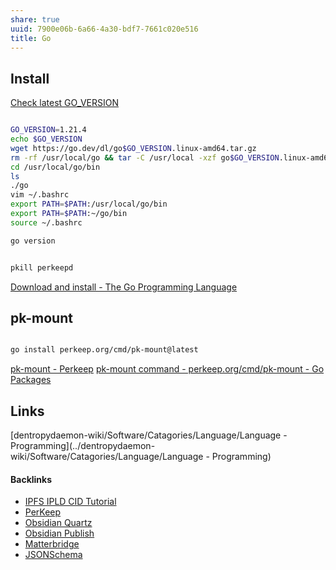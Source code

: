 ```yaml
---
share: true
uuid: 7900e06b-6a66-4a30-bdf7-7661c020e516
title: Go
---
```

## Install

[Check latest GO_VERSION](https://go.dev/doc/install)
``` bash

GO_VERSION=1.21.4
echo $GO_VERSION
wget https://go.dev/dl/go$GO_VERSION.linux-amd64.tar.gz
rm -rf /usr/local/go && tar -C /usr/local -xzf go$GO_VERSION.linux-amd64.tar.gz
cd /usr/local/go/bin
ls
./go
vim ~/.bashrc
export PATH=$PATH:/usr/local/go/bin
export PATH=$PATH:~/go/bin
source ~/.bashrc

go version


pkill perkeepd

```

[Download and install - The Go Programming Language](https://go.dev/doc/install)

## pk-mount

``` bash

go install perkeep.org/cmd/pk-mount@latest

```


[pk-mount - Perkeep](https://perkeep.org/cmd/pk-mount/)
[pk-mount command - perkeep.org/cmd/pk-mount - Go Packages](https://pkg.go.dev/perkeep.org/cmd/pk-mount)

## Links

[dentropydaemon-wiki/Software/Catagories/Language/Language - Programming](../dentropydaemon-wiki/Software/Catagories/Language/Language - Programming)

#### Backlinks

* [IPFS IPLD CID Tutorial](/100d6889-e83d-4967-bec2-7e9424d8cd24)
* [PerKeep](/9c7ee4a4-18d0-452d-b707-cc2decd6b425)
* [Obsidian Quartz](/9b6bc4c9-4b11-46b9-a142-e6b4d84b8e92)
* [Obsidian Publish](/7e20362a-e34a-4158-9e39-9a902a082ccf)
* [Matterbridge](/1a1a3029-430e-40dc-bfb3-bae8e825cd9c)
* [JSONSchema](/ae47732c-10e8-4d3b-b365-9c3902febdfa)